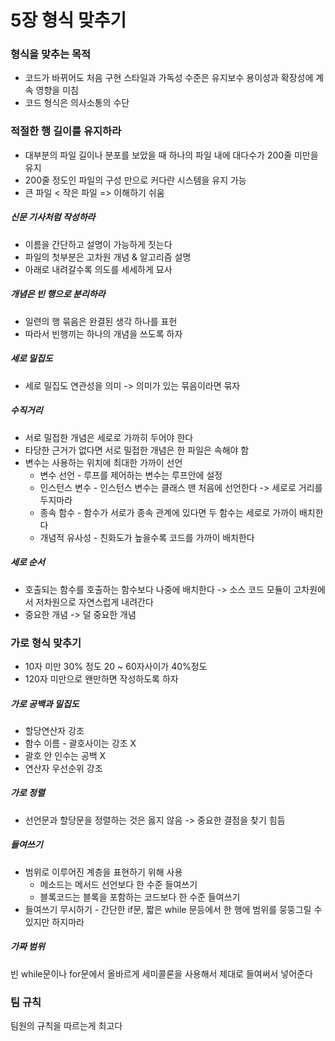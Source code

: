 # 5장 형식 맞추기

### 형식을 맞추는 목적

- 코드가 바뀌어도 처음 구현 스타일과 가독성 수준은 유지보수 용이성과 확장성에 계속 영향을 미침
- 코드 형식은 의사소통의 수단

### 적절한 행 길이를 유지하라

- 대부분의 파일 길이나 분포를 보았을 때 하나의 파일 내에 대다수가 200줄 미만을 유지
- 200줄 정도인 파일의 구성 만으로 커다란 시스템을 유지 가능
- 큰 파일 < 작은 파일 => 이해하기 쉬움


##### 신문 기사처럼 작성하라

- 이름을 간단하고 설명이 가능하게 짓는다
- 파일의 첫부분은 고차원 개념 & 알고리즘 설명
- 아래로 내려갈수록 의도를 세세하게 묘사

##### 개념은 빈 행으로 분리하라 

- 일련의 행 묶음은 완결된 생각 하나를 표헌
- 따라서 빈행끼는 하나의 개념을 쓰도록 하자

##### 세로 밀집도

- 세로 밀집도 연관성을 의미 -> 의미가 있는 묶음이라면 묶자

##### 수직거리

- 서로 밀접한 개념은 세로로 가까히 두어야 한다
- 타당한 근거가 없다면 서로 밀접한 개념은 한 파일은 속해야 함
- 변수는 사용하는 위치에 최대한 가까이 선언
    - 변수 선언 - 루프를 제어하는 변수는 루프안에 설정
    - 인스턴스 변수 - 인스턴스 변수는 클래스 맨 처음에 선언한다 -> 세로로 거리를 두지마라
    - 종속 함수 - 함수가 서로가 종속 관계에 있다면 두 함수는 세로로 가까이 배치한다
    - 개념적 유사성 - 친화도가 높을수록 코드를 가까이 배치한다

##### 세로 순서

- 호출되는 함수를 호출하는 함수보다 나중에 배치한다 -> 소스 코드 모듈이 고차원에서 저차원으로 자연스럽게 내려간다
- 중요한 개념 -> 덜 중요한 개념

### 가로 형식 맞추기

- 10자 미만 30% 정도 20 ~ 60자사이가 40%정도
- 120자 미만으로 왠만하면 작성하도록 하자

##### 가로 공백과 밀집도

- 할당연산자 강조
- 함수 이름 - 괄호사이는 강조 X
- 괄호 안 인수는 공백 X
- 연산자 우선순위 강조

##### 가로 정렬

- 선언문과 할당문을 정렬하는 것은 옳지 않음 -> 중요한 결점을 찾기 힘듬

##### 들여쓰기

- 범위로 이루어진 계층을 표현하기 위해 사용
    - 메소드는 메서드 선언보다 한 수준 들여쓰기
    - 블록코드는 블록을 포함하는 코드보다 한 수준 들여쓰기
- 들여쓰기 무시하기 - 간단한 if문, 짧은 while 문등에서 한 행에 범위를 뭉뚱그릴 수 있지만 하지마라

##### 가짜 범위

빈 while문이나 for문에서 올바르게 세미콜론을 사용해서 제대로 들여써서 넣어준다

### 팀 규칙

팀원의 규칙을 따르는게 최고다
